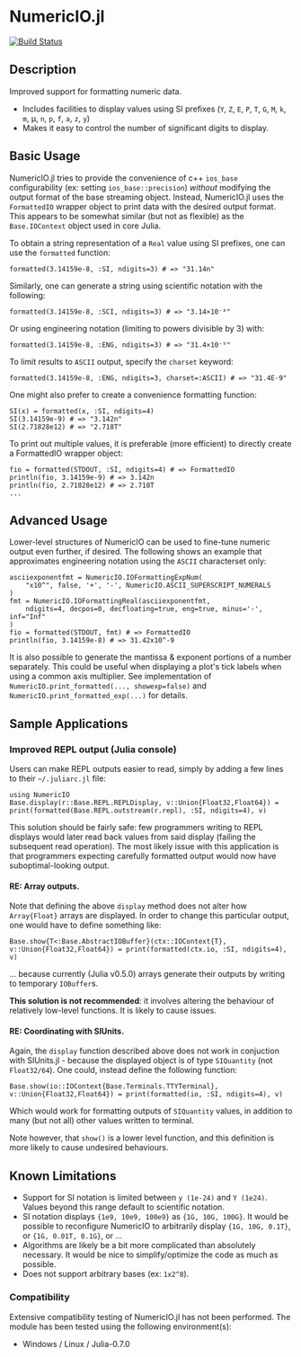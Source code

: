 # NumericIO.jl

[![Build Status](https://travis-ci.org/ma-laforge/NumericIO.jl.svg?branch=master)](https://travis-ci.org/ma-laforge/NumericIO.jl)

## Description

Improved support for formatting numeric data.

 - Includes facilities to display values using SI prefixes (`Y`, `Z`, `E`, `P`, `T`, `G`, `M`, `k`, `m`, &mu;, `n`, `p`, `f`, `a`, `z`, `y`)
 - Makes it easy to control the number of significant digits to display.

## Basic Usage

NumericIO.jl tries to provide the convenience of c++ `ios_base` configurability (ex: setting `ios_base::precision`) *without* modifying the output format of the base streaming object. Instead, NumericIO.jl uses the `FormattedIO` wrapper object to print data with the desired output format.  This appears to be somewhat similar (but not as flexible) as the `Base.IOContext` object used in core Julia.

To obtain a string representation of a `Real` value using SI prefixes, one can use the `formatted` function:

	formatted(3.14159e-8, :SI, ndigits=3) # => "31.14n"

Similarly, one can generate a string using scientific notation with the following:

	formatted(3.14159e-8, :SCI, ndigits=3) # => "3.14×10⁻⁸"

Or using engineering notation (limiting to powers divisible by 3) with:

	formatted(3.14159e-8, :ENG, ndigits=3) # => "31.4×10⁻⁹"

To limit results to `ASCII` output, specify the `charset` keyword:

	formatted(3.14159e-8, :ENG, ndigits=3, charset=:ASCII) # => "31.4E-9"

One might also prefer to create a convenience formatting function:

	SI(x) = formatted(x, :SI, ndigits=4)
	SI(3.14159e-9) # => "3.142n"
	SI(2.71828e12) # => "2.718T"

To print out multiple values, it is preferable (more efficient) to directly create a FormattedIO wrapper object:

	fio = formatted(STDOUT, :SI, ndigits=4) # => FormattedIO
	println(fio, 3.14159e-9) # => 3.142n
	println(fio, 2.71828e12) # => 2.718T
	...

## Advanced Usage

Lower-level structures of NumericIO can be used to fine-tune numeric output even further, if desired.  The following shows an example that approximates engineering notation using the `ASCII` characterset only:

	asciiexponentfmt = NumericIO.IOFormattingExpNum(
		"x10^", false, '+', '-', NumericIO.ASCII_SUPERSCRIPT_NUMERALS
	)
	fmt = NumericIO.IOFormattingReal(asciiexponentfmt,
		ndigits=4, decpos=0, decfloating=true, eng=true, minus='-', inf="Inf"
	)
	fio = formatted(STDOUT, fmt) # => FormattedIO
	println(fio, 3.14159e-8) # => 31.42x10^-9

It is also possible to generate the mantissa & exponent portions of a number separately.  This could be useful when displaying a plot's tick labels when using a common axis multiplier.  See implementation of `NumericIO.print_formatted(..., showexp=false)` and `NumericIO.print_formatted_exp(...)` for details.

<a name="Sample_Applications"></a>
## Sample Applications

### Improved REPL output (Julia console)

Users can make REPL outputs easier to read, simply by adding a few lines to their `~/.juliarc.jl` file:

```
using NumericIO
Base.display(r::Base.REPL.REPLDisplay, v::Union{Float32,Float64}) = print(formatted(Base.REPL.outstream(r.repl), :SI, ndigits=4), v)
```

This solution should be fairly safe: few programmers writing to REPL displays would later read back values from said display (failing the subsequent read operation).  The most likely issue with this application is that programmers expecting carefully formatted output would now have suboptimal-looking output.

#### RE: Array outputs.

Note that defining the above `display` method does not alter how `Array{Float}` arrays are displayed.  In order to change this particular output, one would have to define something like:

```
Base.show{T<:Base.AbstractIOBuffer}(ctx::IOContext{T}, v::Union{Float32,Float64}) = print(formatted(ctx.io, :SI, ndigits=4), v)
```

... because currently (Julia v0.5.0) arrays generate their outputs by writing to temporary `IOBuffer`s.

**This solution is not recommended**: it involves altering the behaviour of relatively low-level functions.  It is likely to cause issues.

#### RE: Coordinating with SIUnits.

Again, the `display` function described above does not work in conjuction with SIUnits.jl - because the displayed object is of type `SIQuantity` (not `Float32/64`).  One could, instead define the following function:

```
Base.show(io::IOContext{Base.Terminals.TTYTerminal}, v::Union{Float32,Float64}) = print(formatted(io, :SI, ndigits=4), v)
```

Which would work for formatting outputs of `SIQuantity` values, in addition to many (but not all) other values written to terminal.

Note however, that `show()` is a lower level function, and this definition is more likely to cause undesired behaviours.

## Known Limitations

 - Support for SI notation is limited between `y (1e-24)` and `Y (1e24)`.  Values beyond this range default to scientific notation.
 - SI notation displays `{1e9, 10e9, 100e9}` as `{1G, 10G, 100G}`.  It would be possible to reconfigure NumericIO to arbitrarily display `{1G, 10G, 0.1T}`, or `{1G, 0.01T, 0.1G}`, or ...
 - Algorithms are likely be a bit more complicated than absolutely necessary.  It would be nice to simplify/optimize the code as much as possible.
 - Does not support arbitrary bases (ex: `1x2^8`).

### Compatibility

Extensive compatibility testing of NumericIO.jl has not been performed.  The module has been tested using the following environment(s):

 - Windows / Linux / Julia-0.7.0
